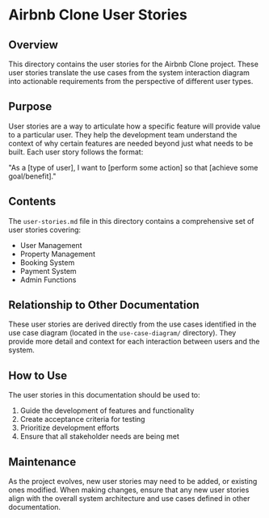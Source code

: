 # Airbnb Clone User Stories

## Overview
This directory contains the user stories for the Airbnb Clone project. These user stories translate the use cases from the system interaction diagram into actionable requirements from the perspective of different user types.

## Purpose
User stories are a way to articulate how a specific feature will provide value to a particular user. They help the development team understand the context of why certain features are needed beyond just what needs to be built. Each user story follows the format:

"As a [type of user], I want to [perform some action] so that [achieve some goal/benefit]."

## Contents
The `user-stories.md` file in this directory contains a comprehensive set of user stories covering:

- User Management
- Property Management
- Booking System
- Payment System
- Admin Functions

## Relationship to Other Documentation
These user stories are derived directly from the use cases identified in the use case diagram (located in the `use-case-diagram/` directory). They provide more detail and context for each interaction between users and the system.

## How to Use
The user stories in this documentation should be used to:

1. Guide the development of features and functionality
2. Create acceptance criteria for testing
3. Prioritize development efforts
4. Ensure that all stakeholder needs are being met

## Maintenance
As the project evolves, new user stories may need to be added, or existing ones modified. When making changes, ensure that any new user stories align with the overall system architecture and use cases defined in other documentation.